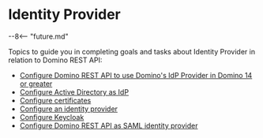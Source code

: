 # Identity Provider

--8<-- "future.md"

Topics to guide you in completing goals and tasks about Identity Provider in relation to Domino REST API:

- [Configure Domino REST API to use Domino's IdP Provider in Domino 14 or greater](configureidpcat.md)
- [Configure Active Directory as IdP](configuringAD.md)
- [Configure certificates](configuringCertificates.md)
- [Configure an identity provider](configuringIdentityProvider.md)
- [Configure Keycloak](configuringKeycloak.md)
- [Configure Domino REST API as SAML identity provider](keepsaml.md)

